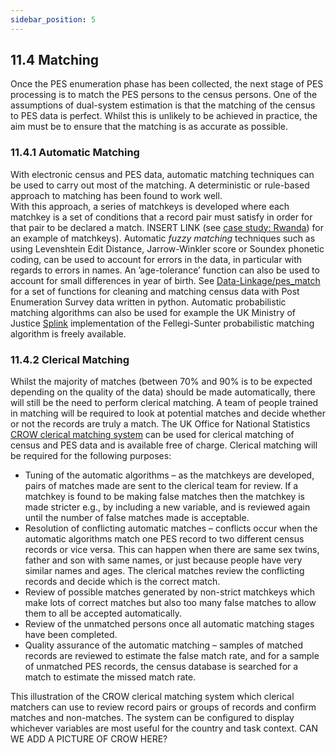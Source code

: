 ```yaml
---
sidebar_position: 5
---
```


## 11.4 Matching

Once the PES enumeration phase has been collected, the next stage of PES processing is to match the PES persons to the census persons.
One of the assumptions of dual-system estimation is that the matching of the census to PES data is perfect. Whilst this is unlikely to be achieved in practice, the aim must be to ensure that the matching is as accurate as possible.

### 11.4.1 Automatic Matching

With electronic census and PES data, automatic matching techniques can be used to carry out most of the matching.  A deterministic or rule-based approach to matching has been found to work well.  
With this approach, a series of matchkeys is developed where each matchkey is a set of conditions that a record pair must satisfy in order for that pair to be declared a match. INSERT LINK (see [case study: Rwanda](Selected_Country_Experiences_PES.md)) for an example of matchkeys). 
Automatic *fuzzy matching* techniques such as using Levenshtein Edit Distance, Jarrow-Winkler score or Soundex phonetic coding, can be used to account for errors in the data, in particular with regards to errors in names.
An ’age-tolerance’ function can also be used to account for small differences in year of birth. See [Data-Linkage/pes_match](https://github.com/Data-Linkage/pes_match/tree/main) for a set of functions for cleaning and matching census data with Post Enumeration Survey data written in python.
Automatic probabilistic matching algorithms can also be used for example the UK Ministry of Justice [Splink](https://www.gov.uk/government/publications/joined-up-data-in-government-the-future-of-data-linking-methods/splink-mojs-open-source-library-for-probabilistic-record-linkage-at-scale)
implementation of the Fellegi-Sunter probabilistic matching algorithm is freely available.

### 11.4.2 Clerical Matching

Whilst the majority of matches (between 70% and 90% is to be expected depending on the quality of the data) should be made automatically, there will still be the need to perform clerical matching.
A team of people trained in matching will be required to look at potential matches and decide whether or not the records are truly a match. 
The UK Office for National Statistics [CROW clerical matching system](https://www.bing.com/ck/a?!&&p=b1a8a35dfe8b791fJmltdHM9MTcxODg0MTYwMCZpZ3VpZD0wY2VmM2U1ZS03NTE3LTZiNDYtMjU1NC0yYWZhNzRhYzZhNmImaW5zaWQ9NTIxNg&ptn=3&ver=2&hsh=3&fclid=0cef3e5e-7517-6b46-2554-2afa74ac6a6b&psq=CROW+clerical+matching+system&u=a1aHR0cHM6Ly9naXRodWIuY29tL0RhdGEtTGlua2FnZS9DbGVyaWNhbF9SZXNvbHV0aW9uX09ubGluZV9XaWRnZXQ&ntb=1)
can be used for clerical matching of census and PES data and is available free of charge. Clerical matching will be required for the following purposes:

  - Tuning of the automatic algorithms – as the matchkeys are developed, pairs of matches made are sent to the clerical team for review. If a matchkey is found to be making false matches then the matchkey is made stricter e.g., by including a new variable, and is reviewed again until the number of false matches made is acceptable.
  - Resolution of conflicting automatic matches – conflicts occur when the automatic algorithms match one PES record to two different census records or vice versa. This can happen when there are same sex twins, father and son with same names, or just because people have very similar names and ages. The clerical matches review the conflicting records and decide which is the correct match.
  - Review of possible matches generated by non-strict matchkeys which make lots of correct matches but also too many false matches to allow them to all be accepted automatically.
  - Review of the unmatched persons once all automatic matching stages have been completed.
  - Quality assurance of the automatic matching – samples of matched records are reviewed to estimate the false match rate, and for a sample of unmatched PES records, the census database is searched for a match to estimate the missed match rate.

This illustration of the CROW clerical matching system which clerical matchers can use to review record pairs or groups of records and confirm matches and non-matches. The system can be configured to display whichever variables are most useful for the country and task context. CAN WE ADD A PICTURE OF CROW HERE?


